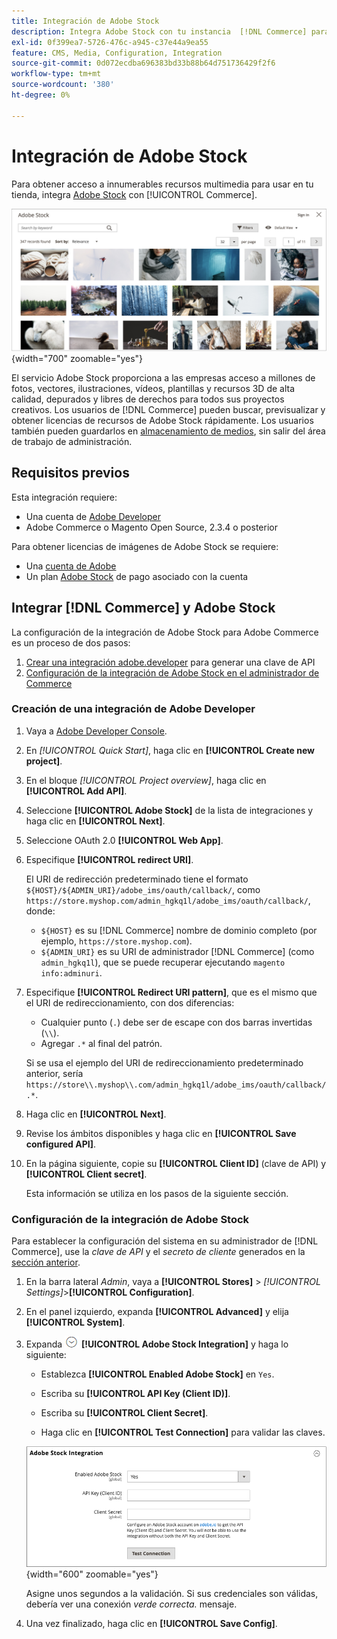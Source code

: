 ```yaml
---
title: Integración de Adobe Stock
description: Integra Adobe Stock con tu instancia  [!DNL Commerce] para acceder a innumerables recursos multimedia para usarlos en tu tienda.
exl-id: 0f399ea7-5726-476c-a945-c37e44a9ea55
feature: CMS, Media, Configuration, Integration
source-git-commit: 0d072ecdba696383bd33b88b64d751736429f2f6
workflow-type: tm+mt
source-wordcount: '380'
ht-degree: 0%

---
```


# Integración de Adobe Stock

Para obtener acceso a innumerables recursos multimedia para usar en tu tienda, integra [Adobe Stock][adobe-stock] con [!UICONTROL Commerce].

![Resultados de búsqueda de Adobe Stock](./assets/adobe-stock-search-grid.png){width="700" zoomable="yes"}

El servicio Adobe Stock proporciona a las empresas acceso a millones de fotos, vectores, ilustraciones, vídeos, plantillas y recursos 3D de alta calidad, depurados y libres de derechos para todos sus proyectos creativos. Los usuarios de [!DNL Commerce] pueden buscar, previsualizar y obtener licencias de recursos de Adobe Stock rápidamente. Los usuarios también pueden guardarlos en [almacenamiento de medios](./media-storage.md), sin salir del área de trabajo de administración.

## Requisitos previos

Esta integración requiere:

- Una cuenta de [Adobe Developer][dev-console]
- Adobe Commerce o Magento Open Source, 2.3.4 o posterior

Para obtener licencias de imágenes de Adobe Stock se requiere:

- Una [cuenta de Adobe][adobe-signin]
- Un plan [Adobe Stock][adobe-stock] de pago asociado con la cuenta

## Integrar [!DNL Commerce] y Adobe Stock

La configuración de la integración de Adobe Stock para Adobe Commerce es un proceso de dos pasos:

1. [Crear una integración adobe.developer](#create-an-adobe-developer-integration) para generar una clave de API
1. [Configuración de la integración de Adobe Stock en el administrador de Commerce](#configure-the-adobe-stock-integration)

### Creación de una integración de Adobe Developer

1. Vaya a [Adobe Developer Console][dev-console].

1. En _[!UICONTROL Quick Start]_, haga clic en **[!UICONTROL Create new project]**.

1. En el bloque _[!UICONTROL Project overview]_, haga clic en **[!UICONTROL Add API]**.

1. Seleccione **[!UICONTROL Adobe Stock]** de la lista de integraciones y haga clic en **[!UICONTROL Next]**.

1. Seleccione OAuth 2.0 **[!UICONTROL Web App]**.

1. Especifique **[!UICONTROL redirect URI]**.

   El URI de redirección predeterminado tiene el formato `${HOST}/${ADMIN_URI}/adobe_ims/oauth/callback/`, como `https://store.myshop.com/admin_hgkq1l/adobe_ims/oauth/callback/`, donde:

   - `${HOST}` es su [!DNL Commerce] nombre de dominio completo (por ejemplo, `https://store.myshop.com`).
   - `${ADMIN_URI}` es su URI de administrador [!DNL Commerce] (como `admin_hgkq1l`), que se puede recuperar ejecutando `magento info:adminuri`.

1. Especifique **[!UICONTROL Redirect URI pattern]**, que es el mismo que el URI de redireccionamiento, con dos diferencias:

   - Cualquier punto (`.`) debe ser de escape con dos barras invertidas (`\\`).
   - Agregar `.*` al final del patrón.

   Si se usa el ejemplo del URI de redireccionamiento predeterminado anterior, sería `https://store\\.myshop\\.com/admin_hgkq1l/adobe_ims/oauth/callback/.*`.

1. Haga clic en **[!UICONTROL Next]**.

1. Revise los ámbitos disponibles y haga clic en **[!UICONTROL Save configured API]**.

1. En la página siguiente, copie su **[!UICONTROL Client ID]** (clave de API) y **[!UICONTROL Client secret]**.

   Esta información se utiliza en los pasos de la siguiente sección.

### Configuración de la integración de Adobe Stock

Para establecer la configuración del sistema en su administrador de [!DNL Commerce], use la _clave de API_ y el _secreto de cliente_ generados en la [sección anterior][create-integration].

1. En la barra lateral _Admin_, vaya a **[!UICONTROL Stores]** > _[!UICONTROL Settings]_>**[!UICONTROL Configuration]**.

1. En el panel izquierdo, expanda **[!UICONTROL Advanced]** y elija **[!UICONTROL System]**.

1. Expanda ![Selector de expansión](../assets/icon-display-expand.png) **[!UICONTROL Adobe Stock Integration]** y haga lo siguiente:

   - Establezca **[!UICONTROL Enabled Adobe Stock]** en `Yes`.

   - Escriba su **[!UICONTROL API Key (Client ID)]**.

   - Escriba su **[!UICONTROL Client Secret]**.

   - Haga clic en **[!UICONTROL Test Connection]** para validar las claves.

   ![Configuración avanzada: integración de Adobe Stock](./assets/system-adobe-stock-integration.png){width="600" zoomable="yes"}

   Asigne unos segundos a la validación. Si sus credenciales son válidas, debería ver una conexión _verde correcta._ mensaje.

1. Una vez finalizado, haga clic en **[!UICONTROL Save Config]**.

[adobe-stock]: https://stock.adobe.com
[adobe-signin]: https://helpx.adobe.com/es/manage-account/using/access-adobe-id-account.html
[dev-console]: https://developer.adobe.com/console/home
[create-integration]: #create-an-adobeio-integration
